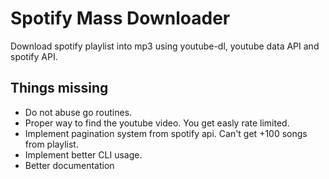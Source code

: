 # Spotify Mass Downloader
Download spotify playlist into mp3 using youtube-dl, youtube data API and spotify API.

## Things missing
* Do not abuse go routines.
* Proper way to find the youtube video. You get easly rate limited.
* Implement pagination system from spotify api. Can't get +100 songs from playlist.
* Implement better CLI usage.
* Better documentation
